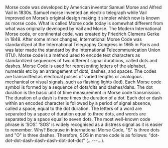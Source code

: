 Morse code was developed by American inventor Samuel Morse and Alfred
Vail in 1830s. Samuel morse invented an electric telegraph while Vail improved on
Morse’s original design making it simpler which now is known as morse code. What is
called Morse code today is somewhat different from what was originally developed by
Vail and Morse. The Modern International Morse code, or continental code, was
created by Friedrich Clemens Gerke in 1848. After some minor changes, International
Morse Code was standardized at the International Telegraphy Congress in 1865 in Paris
and was later made the standard by the International Telecommunication Union (ITU).
Morse code is a method used to encode text characters as standardized
sequences of two different signal durations, called dots and dashes. Morse Code is used
for representing letters of the alphabet, numerals etc by an arrangement of dots, dashes,
and spaces. The codes are transmitted as electrical pulses of varied lengths or analogous
mechanical or visual signals, such as flashing lights (led).
Each Morse code symbol is formed by a sequence of dots/dits and dashes/dahs.
The dot duration is the basic unit of time measurement in Morse code transmission. The
duration of a dash is three times the duration of a dot. Each dot or dash within an
encoded character is followed by a period of signal absence, called a space, equal to
the dot duration. The letters of a word are separated by a space of duration equal to
three dots, and words are separated by a space equal to seven dots.
The most well-known code phrase is ‘SOS’. ‘SOS’ is widely recognised as a
distress signal as it is easier to remember. Why? Because in International Morse Code,
"S" is three dots and "O" is three dashes. Therefore, SOS in morse code is as follows:
"dot-dot-dot-dash-dash-dash-dot-dot-dot" (...---...).
